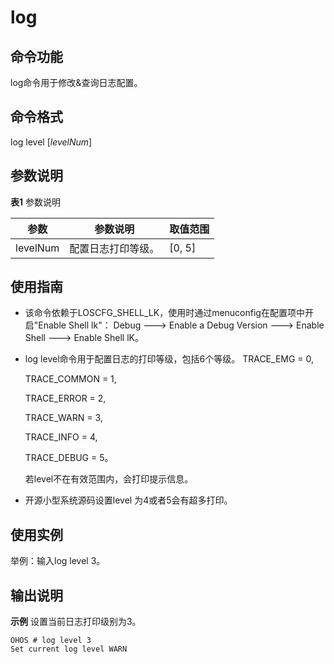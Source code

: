 # log

## 命令功能

log命令用于修改&amp;查询日志配置。

## 命令格式

log level [_levelNum_]

## 参数说明

**表1** 参数说明

| 参数 | 参数说明 | 取值范围 | 
| -------- | -------- | -------- |
| levelNum | 配置日志打印等级。 | [0, 5] | 

## 使用指南

- 该命令依赖于LOSCFG_SHELL_LK，使用时通过menuconfig在配置项中开启"Enable Shell lk"：
  Debug ---&gt; Enable a Debug Version ---&gt; Enable Shell ---&gt; Enable Shell lK。

- log level命令用于配置日志的打印等级，包括6个等级。
  TRACE_EMG = 0,

  TRACE_COMMON = 1,

  TRACE_ERROR = 2,

  TRACE_WARN = 3,

  TRACE_INFO = 4,

  TRACE_DEBUG = 5。

  若level不在有效范围内，会打印提示信息。


- 开源小型系统源码设置level 为4或者5会有超多打印。

## 使用实例

举例：输入log level 3。

## 输出说明

**示例** 设置当前日志打印级别为3。

```
OHOS # log level 3
Set current log level WARN
```

